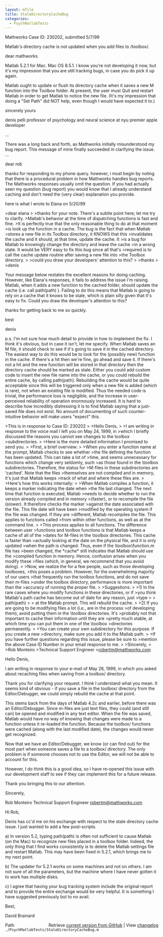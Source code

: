 ```yaml
---
layout: mfile
title: StaleDirectoryCacheBug
categories:
  - PsychMatlabTests
---
```



Mathworks Case ID:  230202, submitted 5/7/99

Matlab's directory cache is not updated when you add files to /toolbox/.

dear mathworks

Matlab 5.2.1 for Mac. Mac OS 8.5.1. I know you're not developing it now,
but it's my impression that you are still tracking bugs, in case you do
pick it up again.

Matlab ought to update or flush its directory cache when it saves a new M
function into the Toolbox folder. At present, the user must Quit and
restart Matlab in order to get Matlab to notice the new file. \(It's my
impression that doing a "Set Path" did NOT help, even though I would have
expected it to.\)

sincerely yours

denis pelli
professor of psychology and neural science at nyu
premier apple developer

...

There was a long back and forth, as Mathworks initially misunderstood my bug report.
This message of mine finally succeeded in clarifying the issue.
...

dear rob

thanks for responding to my phone query. however, i must begin by noting
that there is a procedural problem in how Mathworks handles bug reports.
The Mathworks responses usually omit the question. If you had actually
seen my question \(bug report\) you would know that I already understand
caching and don't need the \(very clear\) explanation you provide.

here is what I wrote to Elana on 5/20/99

\>dear elana
\>
\>thanks for your note. There's a subtle point here; let me try to clarify.
\>Matlab's behavior at the time of dispatching functions is fast and fine.
\>It is perfectly true that the only reasonable thing to do at that moment
\>is look up the function in a cache. The bug is the fact that when Matlab
\>stores a new file in its Toolbox directory, it KNOWS that this
\>invalidates the cache and it should, at that time, update the cache. It
\>is a bug for Matlab to knowingly change the directory and leave the cache
\>in a wrong state. It would be VERY easy to fix this bug since all that's
\>required is to call the cache update routine after saving a new file into
\>the Toolbox directory.
\>
\>could you draw your developers' attention to this?
\>
\>thanks
\>
\>denis

Your message below restates the excellent reasons for doing caching.
However, like Elana's responses, it fails to address the issue I'm
raising. Matlab, when it adds a new function to the cached folder, should
update the cache \(i.e. call path\(path\) \). Failing to do this means that
Matlab is going to rely on a cache that it knows to be stale, which is
plain silly given that it's easy to fix. Could you draw the developer's
attention to this?

thanks for getting back to me so quickly.

best

denis

p.s. I'm not sure how much detail to provide in how to implement the fix.
I think it's obvious, but in case it isn't, let me specify. When Matlab
saves an M file, it should check to see if it's going to save it in the
cached directory. The easiest way to do this would be to look for the
\(possibly new\) function in the cache. If there's a hit then we're fine,
go ahead and save it. If there's not a hit and the new function will be
stored in that directory then the directory cache should be marked as
stale. Either you could add custom code to insert the new file name into
the cache, or you could rebuild the entire cache, by calling path\(path\).
Rebuilding the cache would be quite acceptable since this will be
triggered only when a new file is added \(which is rare\), not when an
existing file is modified. Thus the needed code is trivial, the
performance loss is negligible, and the increase in user\-perceived
reliability of operation enormously increased. It is hard to describe how
incredibly distressing it is to find Matlab saying that a just\-saved file
does not exist. No amount of documenting of such counter\-intuitive
behavior will make users "expect" this.

\>This is in response to Case ID:  230202
\>
\>Hello Denis,
\>
\>I am writing in response to the voice mail I left you on May 24, 1999, in
\>which I briefly discussed the reasons you cannot see changes to the toolbox
\>subdirectories.
\>
\>Here is the more detailed information I promised to send you.
\>
\>First, a brief overview:
\>
\>When you enter a function name at the prompt, Matlab checks to see whether
\>the file defining the function has been updated.  This can take a lot of
\>time, and seems unnecessary for functions which change very seldomly, such
\>as those found in the \\toolbox subdirectories. Therefore, the status for
\>M\-files in these subdirectories are 'cached'.  Note that the files
\>themselves are not compiled and in memory, it's just that Matlab keeps
\>track of what and where these files are.
\>
\>Here's how this works internally:
\>
\>When Matlab compiles a function, it keeps a marker indicating the date when
\>the file last changed.  The next time that function is executed, Matlab
\>needs to decide whether to run the version already compiled and in memory
\>\(faster\), or to recompile the file \(slower\). It therefore checks the marker
\>against the date associated with the file.  This file date will have been
\>modified by the operating system if the file was changed.  If they are
\>different, Matlab recompiles the file.  This applies to functions called
\>from within other functions, as well as at the command line.
\>
\>This process applies to all functions.  The difference between user
\>functions and toolbox functions is that Matlab keeps a cache of all of the
\>dates for M\-files in the \\toolbox directories.  This cache is faster than
\>actually looking at the date on the physical file, and it is only updated
\>when the path is changed.  Thus, even if the \\toolbox\\function.m file has
\>been changed, the \*cache\* still indicates that Matlab should use the
\>compiled function in memory.  Hence, confusion arises when you modify these
\>files \(which, in general, we recommend that you avoid doing\).
\>
\>Now, we realize the for a few people, such as those developing toolboxes,
\>this poses a problem.  However, for the overwhelming majority of our users
\>that frequently run the toolbox functions, and do not save their m\-files
\>under the toolbox directory, performance is more important than the
\>accuracy of running the proper file.
\>
\>Suggestions:
\>
\>1\) In the rare cases where you modify functions in these directories, or if
\>you think Matlab's path cache has become out of date for any reason, just
\>type
\>
\>      path\(path\)
\>
\>   at the Matlab prompt.  This will rebuild the cache.
\>
\>2\) If you are going to be modifying files a lot \(i.e., are in the process
\>of developing them\), avoid putting them in the \\toolbox directories.  It's
\>probably not that important to cache their information until they are
\>pretty much stable, at which time you can put them in one of the \\toolbox
\>directories permanently.
\>
\>You can create your own subdirectory for this purpose.  If you create a new
\>directory, make sure you add it to the Matlab path.
\>
\>If you have further questions regarding this issue, please be sure to
\>mention the above Case ID Number in your email response to me.
\>
\>Sincerely,
\>
\>Rob Monteiro
\>Technical Support Engineer
\>robertm@mathworks.com

Hello Denis,

I am writing in response to your e\-mail of May 26, 1999, in which you asked
about recaching files when saving from a toolbox/ directory.

Thank you for clarifying your request.  I think I understand what you mean.
 It seems kind of obvious \- if you save a file in the toolbox/ directory
from the Editor/Debugger, we could simply rebuild the cache at that point.

This stems back from the days of Matlab 4.2c and earlier, before there was
an Editor/Debugger.  Since m\-files are just text files, they could \(and
still can\) be opened and modified in any text editor.  When the file was
saved, Matlab would have no way of knowing that changes were made to a
function unless it re\-loaded the function.  Because the toolbox/ functions
were cached \(along with the last modified date\), the changes would never
get recognized.

Now that we have an Editor/Debugger, we know \(or can find out\) for the most
part when someone saves a file to a toolbox/ directory.  The only problem
is if someone chooses not to use the Editor, we will not be able to account
for this.

However, I do think this is a good idea, so I have re\-opened this issue
with our development staff to see if they can implement this for a future
release.

Thank you bringing this to our attention.

Sincerely,

Rob Monteiro
Technical Support Engineer
robertm@mathworks.com

Hi Rob,

Denis has cc'd me on his exchange with respect to the
stale directory cache issue.  I just wanted to add
a few post\-scripts.

a\) In version 5.2, typing path\(path\) is often not
sufficient to cause Matlab \(on the Mac\) to recognize
new files placed in a toolbox folder.  Indeed, the
only thing that I find works consistently is to
delete the Matlab settings file and restart Matlab.
This may have been fixed in 5.2.1, which brings
me to my next point.

b\) The updater for 5.2.1 works on some machines
and not on others.  I am not sure of all the
parameters, but the machine where I have never
gotten it to work has multiple disks.

c\) I agree that having your bug tracking system
include the original report and to provide the
entire exchange would be very helpful.  It is
something I have suggested previously but to
no avail.

Best,

David Brainard




<div class="code_header" style="text-align:right;">
  <span style="float:left;">Path&nbsp;&nbsp;</span> <span class="counter">Retrieve <a href=
  "https://raw.github.com/Psychtoolbox-3/Psychtoolbox-3/beta/./PsychMatlabTests/StaleDirectoryCacheBug.m">current version from GitHub</a> | View <a href=
  "https://github.com/Psychtoolbox-3/Psychtoolbox-3/commits/beta/./PsychMatlabTests/StaleDirectoryCacheBug.m">changelog</a></span>
</div>
<div class="code">
  <code>./PsychMatlabTests/StaleDirectoryCacheBug.m</code>
</div>
